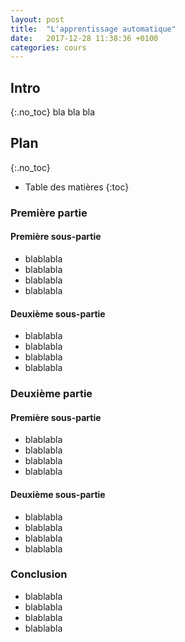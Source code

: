 ```yaml
---
layout: post
title:  "L'apprentissage automatique"
date:   2017-12-28 11:38:36 +0100
categories: cours
---
```


## Intro
{:.no_toc}
bla bla bla

## Plan
{:.no_toc}
* Table des matières
{:toc}

### Première partie
#### Première sous-partie

- blablabla
- blablabla
- blablabla
- blablabla

#### Deuxième sous-partie

- blablabla
- blablabla
- blablabla
- blablabla


### Deuxième partie
#### Première sous-partie

- blablabla
- blablabla
- blablabla
- blablabla

#### Deuxième sous-partie

- blablabla
- blablabla
- blablabla
- blablabla

### Conclusion

- blablabla
- blablabla
- blablabla
- blablabla

